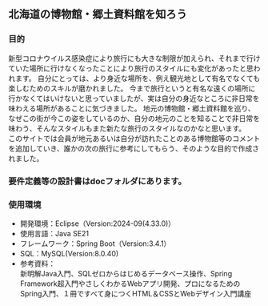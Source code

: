 ## 北海道の博物館・郷土資料館を知ろう

### 目的
新型コロナウイルス感染症により旅行にも大きな制限が加えられ、それまで行けていた場所に行けなくなったことにより旅行のスタイルにも変化があったと思われます。
自分にとっては、より身近な場所を、例え観光地として有名でなくても楽しむためのスキルが磨かれました。
今まで旅行というと有名な遠くの場所に行かなくてはいけないと思っていましたが、実は自分の身近なところに非日常を味わえる場所があることに気づきました。
地元の博物館・郷土資料館を巡り、なぜこの街が今この姿をしているのか、自分の地元のことを知ることで非日常を味わう、そんなスタイルもまた新たな旅行のスタイルなのかなと思います。
<br>
このサイトでは会員が地元あるいは自分が訪れたことのある博物館等のコメントを追加していき、誰かの次の旅行に参考にしてもらう、そのような目的で作成されました。


### 要件定義等の設計書はdocフォルダにあります。


### 使用環境
- 開発環境：Eclipse（Version:2024-09(4.33.0)）<br>
- 使用言語：Java SE21<br>
- フレームワーク：Spring Boot（Version:3.4.1）<br>
- SQL：MySQL(Version:8.0.40)<br>
- 参考資料：<br>
新明解Java入門、SQLゼロからはじめるデータベース操作、Spring Framework超入門やさしくわかるWebアプリ開発、プロになるためのSpring入門、１冊ですべて身につくHTML＆CSSとWebデザイン入門講座
